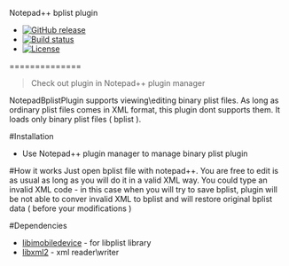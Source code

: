 Notepad++ bplist plugin 
- [![GitHub release](https://img.shields.io/github/release/azerg/NppBplistPlugin.svg?style=flat)](https://github.com/azerg/NppBplistPlugin/releases)
- [![Build status](https://ci.appveyor.com/api/projects/status/ox8kagplw7gvg092?svg=true)](https://ci.appveyor.com/project/azerg/nppbplistplugin)
- [![License](http://img.shields.io/badge/license-NewBSD-brightgreen.svg?style=flat-squar)](http://opensource.org/licenses/BSD-3-Clause)

==============
>Check out plugin in Notepad++ plugin manager

NotepadBplistPlugin supports viewing\editing binary plist files. As long as ordinary plist files comes in XML format, this plugin dont supports them. It loads only binary plist files ( bplist ).

#Installation
- Use Notepad++ plugin manager to manage binary plist plugin

#How it works
Just open bplist file with notepad++. You are free to edit is as usual as long as you will do it in a valid XML way. You could type an invalid XML code - in this case when you will try to save bplist, plugin will be not able to conver invalid XML to bplist and will restore original bplist data ( before your modifications )


#Dependencies
- [libimobiledevice]  - for libplist library
- [libxml2] - xml reader\writer

[libimobiledevice]:http://www.libimobiledevice.org/
[libxml2]:http://xmlsoft.org/
